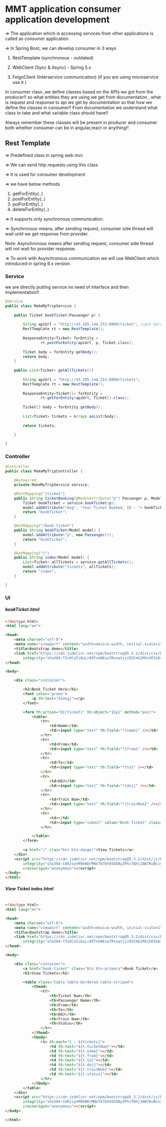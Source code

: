 # MMT application consumer application development


=> The application which is accessing services from other applications is called as consumer application.


=> In Spring Boot, we can develop consumer in 3 ways

1) RestTemplate (synchronous - outdated)

2) WebClient  (Sync & Async) - Spring 5.x

3) FeignClient (Interservice communication) (if you are using microservice use it )

In consumer class ,we define classes based on the APIs we got from the producer!! so what entities they are
using we get from documentation , what is request and response to api we get by documentation so that how we
define the classes in consumer!! From documentation we understand what class to take and what variable class should have!!

Always remember these classes will be present in producer and consumer both whether consumer can 
be in angular,react or anything!!


## Rest Template
=> Predefined class in spring web mvc

=> We can send http requests using this class

=> It is used for consumer development

=> we have below methods

1) getForEntity(..)
2) postForEntity(..)
3) putForEntity(..)
4) deleteForEntity(..)

=> It supports only synchronous communication.		

=> Synchronous means, after sending request, consumer side thread will wait until we get response from provider.


Note: Asynchronous means after sending request, consumer side thread will not wait for provider response.

=> To work with Asynchronous communication we will use WebClient which introduced in spring 6.x version.

### Service

we are directly putting service no need of interface and then implementation!!

```java
@Service
public class MakeMyTripService {
	
	public Ticket bookTicket(Passenger p) {
		
		String apiUrl = "http://43.205.144.253:8080/ticket"; //put here your url
		RestTemplate rt = new RestTemplate();
		
		ResponseEntity<Ticket> forEntity = 
				rt.postForEntity(apiUrl, p, Ticket.class);
		
		Ticket body = forEntity.getBody();
		return body;
	}
	
	public List<Ticket> getAllTickets(){
		
		String apiUrl = "http://43.205.144.253:8080/tickets";
		RestTemplate rt = new RestTemplate();
		
		ResponseEntity<Ticket[]> forEntity =
				rt.getForEntity(apiUrl, Ticket[].class);
		
		Ticket[] body = forEntity.getBody();
		
		List<Ticket> tickets = Arrays.asList(body);
		
		return tickets;
		
	}

}

```

### Controller
```java
@Controller
public class MakeMyTripController {

	@Autowired
	private MakeMyTripService service;

	@PostMapping("/ticket")
	public String ticketBooking(@ModelAttribute("p") Passenger p, Model model) {
		Ticket bookTicket = service.bookTicket(p);
		model.addAttribute("msg", "Your Ticket Booked, ID : "+ bookTicket.getTicketNum());
		return "bookTicket";
	}

	@GetMapping("/book-ticket")
	public String bookTicket(Model model) {
		model.addAttribute("p", new Passenger());
		return "bookTicket";
	}

	@GetMapping("/")
	public String index(Model model) {
		List<Ticket> allTickets = service.getAllTickets();
		model.addAttribute("tickets", allTickets);
		return "index";
	}

}
```

### UI
##### bookTicket.html
```html
<!doctype html>
<html lang="en">

<head>
	<meta charset="utf-8">
	<meta name="viewport" content="width=device-width, initial-scale=1">
	<title>Bootstrap demo</title>
	<link href="https://cdn.jsdelivr.net/npm/bootstrap@5.3.2/dist/css/bootstrap.min.css" rel="stylesheet"
		integrity="sha384-T3c6CoIi6uLrA9TneNEoa7RxnatzjcDSCmG1MXxSR1GAsXEV/Dwwykc2MPK8M2HN" crossorigin="anonymous">
</head>

<body>

	<div class="container">

		<h1>Book Ticket Here</h1>
		<font color='green'>
			<p th:text="${msg}"></p>
		</font>

		<form th:action="@{/ticket}" th:object="${p}" method="post">
			<table>
				<tr>
					<td>Name</td>
					<td><input type="text" th:field="*{name}" /></td>
				</tr>
				<tr>
					<td>From</td>
					<td><input type="text" th:field="*{from}" /></td>
				</tr>
				<tr>
					<td>To</td>
					<td><input type="text" th:field="*{to}" /></td>
				</tr>
				<tr>
					<td>DOJ</td>
					<td><input type="text" th:field="*{doj}" /></td>
				</tr>
				<tr>
					<td>Train Num</td>
					<td><input type="text" th:field="*{trainNum}" /></td>
				</tr>
				<tr>
					<td></td>
					<td><input type="submit" value="Book Ticket" class="btn btn-primary" /></td>
				</tr>

			</table>
		</form>
		
		<a href="/" clas="btn btn-danger">View Tickets</a>
	</div>
	<script src="https://cdn.jsdelivr.net/npm/bootstrap@5.3.2/dist/js/bootstrap.bundle.min.js"
		integrity="sha384-C6RzsynM9kWDrMNeT87bh95OGNyZPhcTNXj1NW7RuBCsyN/o0jlpcV8Qyq46cDfL"
		crossorigin="anonymous"></script>
</body>
</html>
```
##### View Ticket index.html

```html

<!doctype html>
<html lang="en">

<head>
	<meta charset="utf-8">
	<meta name="viewport" content="width=device-width, initial-scale=1">
	<title>Bootstrap demo</title>
	<link href="https://cdn.jsdelivr.net/npm/bootstrap@5.3.2/dist/css/bootstrap.min.css" rel="stylesheet"
		integrity="sha384-T3c6CoIi6uLrA9TneNEoa7RxnatzjcDSCmG1MXxSR1GAsXEV/Dwwykc2MPK8M2HN" crossorigin="anonymous">
</head>

<body>

	<div class="container">
		<a href="book-ticket" class="btn btn-primary">Book Ticket</a>
		<h1>View Tickets</h1>

		<table class="table table-bordered table-striped">
			<thead>
				<tr>
					<th>Ticket Num</th>
					<th>Passenger Name</th>
					<th>From</th>
					<th>To</th>
					<th>DOJ</th>
					<th>Train Num</th>
					<th>Status</th>
				</tr>
			</thead>
			<tbody>
				<tr th:each="t : ${tickets}">
					<td th:text="${t.ticketNum}"></td>
					<td th:text="${t.name}"></td>
					<td th:text="${t.from}"></td>
					<td th:text="${t.to}"></td>
					<td th:text="${t.doj}"></td>
					<td th:text="${t.trainNum}"></td>
					<td th:text="${t.status}"></td>
				</tr>
			</tbody>
		</table>
	</div>
	<script src="https://cdn.jsdelivr.net/npm/bootstrap@5.3.2/dist/js/bootstrap.bundle.min.js"
		integrity="sha384-C6RzsynM9kWDrMNeT87bh95OGNyZPhcTNXj1NW7RuBCsyN/o0jlpcV8Qyq46cDfL"
		crossorigin="anonymous"></script>
</body>

</html>
```

